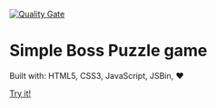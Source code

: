 [![Quality Gate](https://sonarcloud.io/api/project_badges/measure?project=BossGamePuzzle&metric=alert_status)](https://sonarcloud.io/dashboard?id=BossGamePuzzle)

# Simple Boss Puzzle game
Built with: HTML5, CSS3, JavaScript, JSBin, &hearts;

[Try it!](https://moondas.github.io/Boss-Puzzle-game/)
